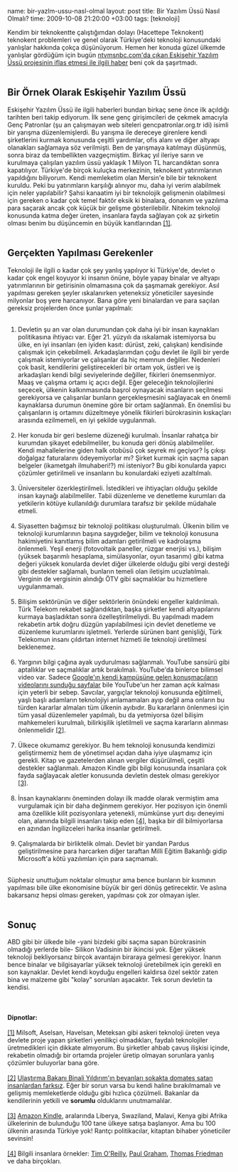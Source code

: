 name: bir-yazlm-ussu-nasl-olmal
layout: post
title: Bir Yazılım Üssü Nasıl Olmalı?
time: 2009-10-08 21:20:00 +03:00
tags: [teknoloji]

Kendim bir teknokentte çalıştığımdan dolayı (Hacettepe Teknokent) teknokent problemleri ve genel olarak Türkiye'deki teknoloji konusundaki yanlışlar hakkında çokça düşünüyorum. Hemen her konuda güzel ülkemde yanlışlar gördüğüm için bugün <a href="http://www.ntvmsnbc.com/id/25007879/">ntvmsnbc.com'da çıkan Eskişehir Yazılım Üssü projesinin iflas etmesi ile ilgili haber</a> beni çok da şaşırtmadı. <br /><br /><h2>Bir Örnek Olarak Eskişehir Yazılım Üssü</h2><a name="un1"></a>Eskişehir Yazılım Üssü ile ilgili haberleri bundan birkaç sene önce ilk açıldığı tarihten beri takip ediyorum. İlk sene genç girişimcileri de çekmek amacıyla Genç Patronlar (şu an çalışmayan web siteleri gencpatronlar.org.tr idi) isimli bir yarışma düzenlemişlerdi. Bu yarışma ile dereceye girenlere kendi şirketlerini kurmak konusunda çeşitli yardımlar, ofis alanı ve diğer altyapı olanakları sağlamaya söz verilmişti. Ben de yarışmaya katılmayı düşünmüş, sonra biraz da tembellikten vazgeçmiştim. Birkaç yıl ileriye sarın ve kurulmaya çalışılan yazılım üssü yaklaşık 1 Milyon TL harcandıktan sonra kapatılıyor. Türkiye'de birçok kuluçka merkezinin, teknokent yatırımlarının yapıldığını biliyorum. Kendi memleketim olan Mersin'e bile bir teknokent kuruldu. Peki bu yatırımların karşılığı alınıyor mu, daha iyi verim alabilmek için neler yapılabilir? Şahsi kanaatim iyi bir teknolojik gelişmenin olabilmesi için gereken o kadar çok temel faktör eksik ki binalara, donanım ve yazılıma para saçarak ancak çok küçük bir gelişme gösterilebilir. Nitekim teknoloji konusunda katma değer üreten, insanlara fayda sağlayan çok az şirketin olması benim bu düşüncemin en büyük kanıtlarından <a href="#fn1">[1]</a>.<br /><br /><h2>Gerçekten Yapılması Gerekenler</h2>Teknoloji ile ilgili o kadar çok şey yanlış yapılıyor ki Türkiye'de, devlet o kadar çok engel koyuyor ki insanın önüne, böyle yapay binalar ve altyapı yatırımlarının bir getirisinin olmamasına çok da şaşmamak gerekiyor. Asıl yapılması gereken şeyler ıskalanırken yeteneksiz yöneticiler sayesinde milyonlar boş yere harcanıyor. Bana göre yeni binalardan ve para saçılan gereksiz projelerden önce şunlar yapılmalı:<br /><br /><ol><li>Devletin şu an var olan durumundan çok daha iyi bir insan kaynakları politikasına ihtiyacı var. Eğer 21. yüzyılı da ıskalamak istemiyorsa bu ülke, en iyi insanları (en iyiden kasıt: dürüst, zeki, çalışkan) kendisinde çalışmak için çekebilmeli. Arkadaşlarımdan çoğu devlet ile ilgili bir yerde çalışmak istemiyorlar ve çalışanlar da hiç memnun değiller. Nedenleri çok basit, kendilerini geliştirecekleri bir ortam yok, üstleri ve iş arkadaşları kendi bilgi seviyelerinde değiller, fikirleri önemsenmiyor. Maaş ve çalışma ortamı iç açıcı değil. Eğer geleceğin teknolojilerini seçecek, ülkenin kalkınmasında başrol oynayacak insanların seçilmesi gerekiyorsa ve çalışanlar bunların gerçekleşmesini sağlayacak en önemli kaynaklarsa durumun önemine göre bir ortam sağlanmalı. En önemlisi bu çalışanların iş ortamını düzeltmeye yönelik fikirleri bürokrasinin kıskaçları arasında ezilmemeli, en iyi şekilde uygulanmalı. <br /></li><br /><li>Her konuda bir geri besleme düzeneği kurulmalı. İnsanlar rahatça bir kurumdan şikayet edebilmeliler, bu konuda geri dönüş alabilmeliler. Kendi mahallelerine giden halk otobüsü çok seyrek mi geçiyor? İş çıkışı doğalgaz faturalarını ödeyemiyorlar mı? Şirket kurmak için saçma sapan belgeler (ikametgah ilmuhaberi!?) mi isteniyor? Bu gibi konularda yapıcı çözümler getirilmeli ve insanların bu konulardaki eziyeti azaltılmalı.<br /></li><br /><li>Üniversiteler özerkleştirilmeli. İstedikleri ve ihtiyaçları olduğu şekilde insan kaynağı alabilmeliler. Tabii düzenleme ve denetleme kurumları da yetkilerin kötüye kullanıldığı durumlara tarafsız bir şekilde müdahale etmeli.<br /></li><br /><li>Siyasetten bağımsız bir teknoloji politikası oluşturulmalı. Ülkenin bilim ve teknoloji kurumlarının başına saygıdeğer, bilim ve teknoloji konusuna hakimiyetini kanıtlamış bilim adamları getirilmeli ve kadrolaşma önlenmeli. Yeşil enerji (fotovoltaik paneller, rüzgar enerjisi vs.), bilişim (yüksek başarımlı hesaplama, simülasyonlar, oyun tasarımı) gibi katma değeri yüksek konularda devlet diğer ülkelerde olduğu gibi vergi desteği gibi destekler sağlamalı, bunların temeli olan iletişim ucuzlatılmalı. Verginin de vergisinin alındığı ÖTV gibi saçmalıklar bu hizmetlere uygulanmamalı.  <br /></li><br /><li>Bilişim sektörünün ve diğer sektörlerin önündeki engeller kaldırılmalı. Türk Telekom rekabet sağlandıktan, başka şirketler kendi altyapılarını kurmaya başladıktan sonra özelleştirilmeliydi. Bu yapılmadı madem rekabetin artık doğru düzgün yapılabilmesi için devlet denetleme ve düzenleme kurumlarını işletmeli. Yerlerde sürünen bant genişliği, Türk Telekomun insanı çıldırtan internet hizmeti ile teknoloji üretilmesi beklenemez.<br /></li><br /><li><a name="un2"></a>Yargının bilgi çağına ayak uydurulması sağlanmalı. YouTube sansürü gibi aptallıklar ve saçmalıklar artık bırakılmalı. YouTube'da binlerce bilimsel video var. Sadece <a href="http://www.youtube.com/user/googletechtalks">Google'ın kendi kampüsüne gelen konuşmacıların videolarını sunduğu sayfalar</a> bile YouTube'un her zaman açık kalması için yeterli bir sebep. Savcılar, yargıçlar teknoloji konusunda eğitilmeli, yaşlı başlı adamların teknolojiyi anlamamaları ayıp değil ama onların bu türden kararlar almaları tüm ülkenin ayıbıdır. Bu kararların önlenmesi için tüm yasal düzenlemeler yapılmalı, bu da yetmiyorsa özel bilişim mahkemeleri kurulmalı, bilirkişilik işletilmeli ve saçma kararların alınması önlenmelidir <a href="#fn2">[2]</a>.<br /></li><br /><li><a name="un3"></a>Ülkece okumamız gerekiyor. Bu hem teknoloji konusunda kendimizi geliştirmemiz hem de yönetimsel açıdan daha iyiye ulaşmamız için gerekli. Kitap ve gazetelerden alınan vergiler düşürülmeli, çeşitli destekler sağlanmalı. Amazon Kindle gibi bilgi konusunda insanlara çok fayda sağlayacak aletler konusunda devletin destek olması gerekiyor <a href="#fn3">[3]</a>.<br /></li><br /><li><a name="un4"></a>İnsan kaynaklarını öneminden dolayı ilk madde olarak vermiştim ama vurgulamak için bir daha değinmem gerekiyor. Her pozisyon için önemli ama özellikle kilit pozisyonlara yetenekli, mümkünse yurt dışı deneyimi olan, alanında bilgili insanları takip eden <a href="#fn4">[4]</a>, başka bir dil bilmiyorlarsa en azından İngilizceleri harika insanlar getirilmeli.<br /></li><br /><li>Çalışmalarda bir birliktelik olmalı. Devlet bir yandan Pardus geliştirilmesine para harcarken diğer taraftan Milli Eğitim Bakanlığı gidip Microsoft'a kötü yazılımları için para saçmamalı. </li></ol><br />Süphesiz unuttuğum noktalar olmuştur ama bence bunların bir kısmının yapılması bile ülke ekonomisine büyük bir geri dönüş getirecektir. Ve aslına bakarsanız hepsi olması gereken, yapılması çok zor olmayan işler.<br /><br /><h2>Sonuç</h2>ABD gibi bir ülkede bile -yani bizdeki gibi saçma sapan bürokrasinin olmadığı yerlerde bile- Silikon Vadisinin bir ikincisi yok. Eğer yüksek teknoloji bekliyorsanız birçok avantajın biraraya gelmesi gerekiyor. İnanın bence binalar ve bilgisayarlar yüksek teknoloji üretebilmek için gerekli en son kaynaklar. Devlet kendi koyduğu engelleri kaldırsa özel sektör zaten bina ve malzeme gibi "kolay" sorunları aşacaktır. Tek sorun devletin ta kendisi.<br /><br /><br /><br /><span style="font-weight:bold;">Dipnotlar:</span><br /><br /><a name="fn1"></a><a href="#un1">[1]</a>  Milsoft, Aselsan, Havelsan, Meteksan gibi askeri teknoloji üreten veya devlete proje yapan şirketleri yenilikçi olmadıkları, faydalı teknolojiler üretmedikleri için dikkate almıyorum. Bu şirketler ahbab çavuş ilişkisi içinde, rekabetin olmadığı bir ortamda projeler üretip olmayan sorunlara yanlış çözümler buluyorlar bana göre.<br /><br /><a name="fn2"></a><a href="#un2">[2]</a>  <a href="http://arsiv.ntvmsnbc.com/news/468087.asp">Ulaştırma Bakanı Binali Yıldırım'ın beyanları sokakta domates satan insanlardan farksız</a>. Eğer bir sorun varsa bu kendi haline bırakılmamalı ve gelişmiş memleketlerde olduğu gibi hızlıca çözülmeli. Bakanlar da kendilerinin yetkili ve <span style="font-weight:bold;">sorumlu</span> olduklarını unutmamalılar.<br /><br /><a name="fn3"></a><a href="#un3">[3]</a>  <a href="http://www.amazon.com/Wireless-Reading-Display-International-Generation/dp/B0015T963C/ref=amb_link_85647731_3?pf_rd_m=ATVPDKIKX0DER&pf_rd_s=gateway-center-column&pf_rd_r=17PMAEMAAB5WEBQRWFX7&pf_rd_t=101&pf_rd_p=493724391&pf_rd_i=507846">Amazon Kindle</a>, aralarında Liberya, Swaziland, Malavi, Kenya gibi Afrika ülkelerinin de bulunduğu 100 tane ülkeye satışa başlanıyor. Ama bu 100 ülkenin arasında Türkiye yok! Rantçı politikacılar, kitaptan bihaber yöneticiler sevinsin!<br /><br /><a name="fn4"></a><a href="#un4">[4]</a>  Bilgili insanlara örnekler: <a href="http://radar.oreilly.com/">Tim O'Reilly</a>, <a href="http://www.paulgraham.com/">Paul Graham</a>, <a href="http://topics.nytimes.com/top/opinion/editorialsandoped/oped/columnists/thomaslfriedman/index.html">Thomas Friedman</a> ve daha birçokları.
